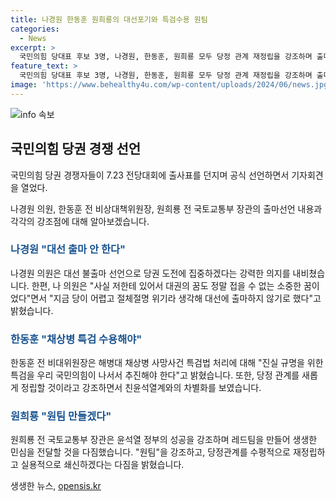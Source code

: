```yaml
---
title: 나경원 한동훈 원희룡의 대선포기와 특검수용 원팀
categories:
  - News
excerpt: >
  국민의힘 당대표 후보 3명, 나경원, 한동훈, 원희룡 모두 당정 관계 재정립을 강조하며 출마선언. 나경원은 대선 불출마 선언하며 나만의 경쟁력 강조. 한동훈은 채상병 특검법 수용 촉구, 원희룡은 레드팀 결성으로 민심 전달 다짐. 세 후보 모두 각자의 방식으로 새로운 당정 관계를 제시하며 당내 경쟁 심화될 전망.
feature_text: >
  국민의힘 당대표 후보 3명, 나경원, 한동훈, 원희룡 모두 당정 관계 재정립을 강조하며 출마선언. 나경원은 대선 불출마 선언하며 나만의 경쟁력 강조. 한동훈은 채상병 특검법 수용 촉구, 원희룡은 레드팀 결성으로 민심 전달 다짐. 세 후보 모두 각자의 방식으로 새로운 당정 관계를 제시하며 당내 경쟁 심화될 전망.
image: 'https://www.behealthy4u.com/wp-content/uploads/2024/06/news.jpg'
---
```


<p><img src="https://www.behealthy4u.com/wp-content/uploads/2024/06/news.jpg" alt="info 속보" /></p>

<h2 data-ke-size="size26">국민의힘 당권 경쟁 선언</h2>

<p>국민의힘 당권 경쟁자들이 7.23 전당대회에 출사표를 던지며 공식 선언하면서 기자회견을 열었다.</p>

<p data-ke-size="size16">나경원 의원, 한동훈 전 비상대책위원장, 원희룡 전 국토교통부 장관의 출마선언 내용과 각각의 강조점에 대해 알아보겠습니다.</p>

<h3 data-ke-size="size24"><b><span style="color: #1a5490;">나경원 "대선 출마 안 한다"</span></b></h3>

<p>나경원 의원은 대선 불출마 선언으로 당권 도전에 집중하겠다는 강력한 의지를 내비쳤습니다.
한편, 나 의원은 "사실 저한테 있어서 대권의 꿈도 정말 접을 수 없는 소중한 꿈이었다"면서 "지금 당이 어렵고 절체절명 위기라 생각해 대선에 출마하지 않기로 했다"고 밝혔습니다.</p>

<h3 data-ke-size="size24"><b><span style="color: #1a5490;">한동훈 "채상병 특검 수용해야"</span></b></h3>

<p>한동훈 전 비대위원장은 해병대 채상병 사망사건 특검법 처리에 대해 "진실 규명을 위한 특검을 우리 국민의힘이 나서서 추진해야 한다"고 밝혔습니다. 또한, 당정 관계를 새롭게 정립할 것이라고 강조하면서 친윤석열계와의 차별화를 보였습니다.</p>

<h3 data-ke-size="size24"><b><span style="color: #1a5490;">원희룡 "원팀 만들겠다"</span></b></h3>

<p>원희룡 전 국토교통부 장관은 윤석열 정부의 성공을 강조하며 레드팀을 만들어 생생한 민심을 전달할 것을 다짐했습니다. "원팀"을 강조하고, 당정관계를 수평적으로 재정립하고 실용적으로 쇄신하겠다는 다짐을 밝혔습니다.</p>
생생한 뉴스, <a href="https://opensis.kr" rel="dofollow">opensis.kr</a>


